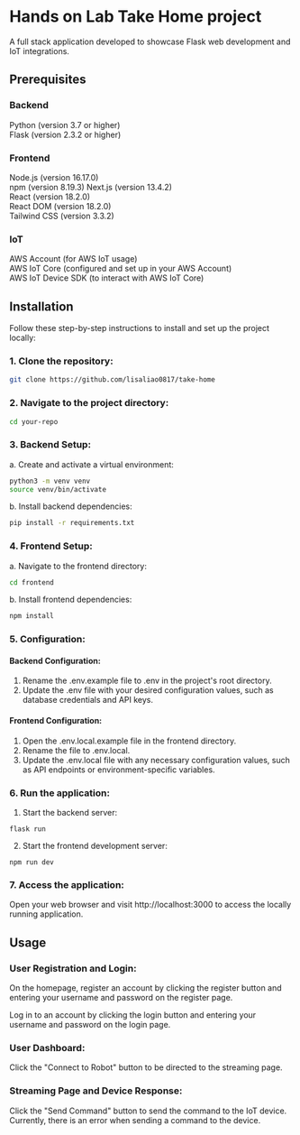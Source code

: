# Hands on Lab Take Home project
A full stack application developed to showcase Flask web development and IoT integrations. 

## Prerequisites
### Backend
Python (version 3.7 or higher)   
Flask (version 2.3.2 or higher)  

### Frontend
Node.js (version 16.17.0)  
npm (version 8.19.3)
Next.js (version 13.4.2)  
React (version 18.2.0)  
React DOM (version 18.2.0)  
Tailwind CSS (version 3.3.2) 

### IoT 
AWS Account (for AWS IoT usage)  
AWS IoT Core (configured and set up in your AWS Account)  
AWS IoT Device SDK (to interact with AWS IoT Core)

## Installation
Follow these step-by-step instructions to install and set up the project locally:

### 1. Clone the repository:
```bash
git clone https://github.com/lisaliao0817/take-home
```

### 2. Navigate to the project directory:
```bash
cd your-repo
```

### 3. Backend Setup:    
a. Create and activate a virtual environment:
```bash
python3 -m venv venv
source venv/bin/activate
```
b. Install backend dependencies:
```bash
pip install -r requirements.txt
```

### 4. Frontend Setup:  
a. Navigate to the frontend directory:  
```bash
cd frontend
```
b. Install frontend dependencies:
```bash
npm install
```


### 5. Configuration:     
#### Backend Configuration:
1. Rename the .env.example file to .env in the project's root directory.
2. Update the .env file with your desired configuration values, such as database credentials and API keys.

#### Frontend Configuration:
1. Open the .env.local.example file in the frontend directory.
2. Rename the file to .env.local.
3. Update the .env.local file with any necessary configuration values, such as API endpoints or environment-specific variables.

### 6. Run the application:
1. Start the backend server:
```
flask run
```

2. Start the frontend development server:
```
npm run dev
```

### 7. Access the application:
Open your web browser and visit http://localhost:3000 to access the locally running application.

## Usage
### User Registration and Login:
On the homepage, register an account by clicking the register button and entering your username and password on the register page. 
 
Log in to an account by clicking the login button and entering your username and password on the login page. 

### User Dashboard:
Click the "Connect to Robot" button to be directed to the streaming page.

### Streaming Page and Device Response:
Click the "Send Command" button to send the command to the IoT device. Currently, there is an error when sending a command to the device.
